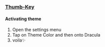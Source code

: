 ### [Thumb-Key](https://github.com/dessalines/thumb-key)


#### Activating theme

1. Open the settings menu
2. Tap on Theme Color and then onto Dracula
3. voila✨
